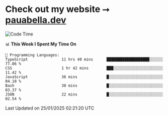 # Check out my website ⭢ [pauabella.dev](https://pauabella.dev)

<!--START_SECTION:waka-->
![Code Time](http://img.shields.io/badge/Code%20Time-4%2C021%20hrs%2027%20mins-blue)

📊 **This Week I Spent My Time On** 

```text
💬 Programming Languages: 
TypeScript               11 hrs 40 mins      ███████████████████░░░░░░   77.86 % 
CSS                      1 hr 42 mins        ███░░░░░░░░░░░░░░░░░░░░░░   11.42 % 
JavaScript               36 mins             █░░░░░░░░░░░░░░░░░░░░░░░░   04.10 % 
Bash                     30 mins             █░░░░░░░░░░░░░░░░░░░░░░░░   03.37 % 
JSON                     22 mins             █░░░░░░░░░░░░░░░░░░░░░░░░   02.54 % 
```


 Last Updated on 25/01/2025 02:21:20 UTC
<!--END_SECTION:waka-->
